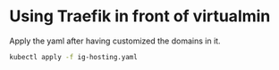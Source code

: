 # Using Traefik in front of virtualmin

Apply the yaml after having customized the domains in it.

```bash
kubectl apply -f ig-hosting.yaml
```
